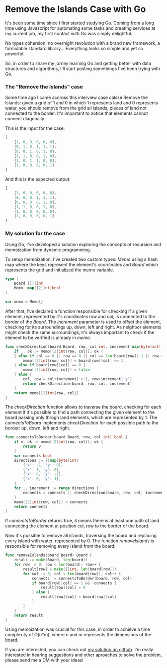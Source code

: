 # Remove the Islands Case with Go

It's been some time since I first started studying Go. Coming from a long time using Javascript for automating some tasks and creating services at my current job, my first contact with Go was simply delightful.

No types cohersion, no overnight revolution with a brand new framework, a formidable standard library... Everything looks so simple and yet so powerful.

So, in order to share my jorney learning Go and getting better with data structures and algorithms, I'll start posting somethings I've been trying with Go.

### The "Remove the Islands" case

Some time ago I came accross this interview case calsse Remove the Islands: given a grid of 1 and 0 in which 1 represents land and 0 represents water, you should remove from the grid all islands, pieces of land not connected to the border. It's important to notice that elements cannot connect diagonally.

This is the input for the case:

```javascript
[
    [1, 0, 0, 0, 0, 0],
    [0, 1, 0, 1, 1, 1],
    [0, 0, 1, 0, 1, 0],
    [1, 1, 0, 0, 1, 0],
    [1, 0, 1, 1, 0, 0],
    [1, 0, 0, 0, 0, 1]
]
```

And this is the expected output:

```javascript
[
    [1, 0, 0, 0, 0, 0],
    [0, 0, 0, 1, 1, 1],
    [0, 0, 0, 0, 1, 0],
    [1, 1, 0, 0, 1, 0],
    [1, 0, 0, 0, 0, 0],
    [1, 0, 0, 0, 0, 1]
]
```

### My solution for the case

Using Go, I've developed a solution exploring the concepts of recursion and memoization from dynamic programming.

To setup memoization, I've created two custom types: _Memo_ using a hash map where the keys represent the element's coordinates and _Board_ which represents the grid and initialized the memo variable.

```go
type (
    Board [][]int
    Memo  map[[2]int]bool
)

var memo = Memo{}
```

After that, I've declared a function responsible for checking if a given element, represented by it's coordinates _row_ and _col_, is connected to the border of the _Board_. The _increment_ parameter is used to offset the element, checking for its surroundings up, down, left and right. As neighbor elements might check the same surroundings, it's always important to check if the element to be verified is already in _memo_.

```go
func checkDirection(board Board, row, col int, increment map[byte]int) bool {
    if _, ok := memo[[2]int{row, col}]; ok {
    } else if col == 0 || row == 0 || col == len(board[row])-1 || row == len(board)-1 {
        memo[[2]int{row, col}] = board[row][col] == 1
    } else if board[row][col] == 0 {
        memo[[2]int{row, col}] = false
    } else {
        col, row = col+increment['x'], row+increment['y']
        return checkDirection(board, row, col, increment)
    }
    return memo[[2]int{row, col}]
}
```

The _checkDirection_ function allows to traverse the board, checking for each element if it's possible to find a path connecting the given element to the board passing only throgh land elements, which are represented by 1. The _connectsToBoard_ implements _checkDirection_ for each possible path to the border: up, down, left and right.

```go
func connectsToBorder(board Board, row, col int) bool {
    if v, ok := memo[[2]int{row, col}]; ok {
        return v
    }
    var connects bool
    directions := []map[byte]int{
        {'x': -1, 'y': 0},
        {'x': 1, 'y': 0},
        {'x': 0, 'y': -1},
        {'x': 0, 'y': 1},
    }
    for _, increment := range directions {
        connects = connects || checkDirection(board, row, col, increment)
    }
    memo[[2]int{row, col}] = connects
    return connects
}
```

If _connectsToBorder_ returns true, it means there is at least one path of land connecting the element at position col, row to the border of the board.

Now it's possible to remove all islands, traversing the board and replacing every island with water, represented by 0. The function _removeIslands_ is responsible for removing every island from the board:

```go
func removeIslands(board Board) Board {
    result := make(Board, len(board))
    for row := 0; row < len(board); row++ {
        result[row] = make([]int, len(board[row]))
        for col := 0; col < len(board[row]); col++ {
            connects := connectsToBorder(board, row, col)
            if board[row][col] == 1 && !connects {
                result[row][col] = 0
            } else {
                result[row][col] = board[row][col]
            }
        }
    }
    return result
}
```

Using memoization was crucial for this case, in order to achieve a time complexity of O(n*m), where _n_ and _m_ represents the dimensions of the board.

If you are interested, you can check out [my solution on github](https://github.com/gzitei/just_studying/blob/main/remove-the-islands/). I'm really interested in hearing suggestions and other aproaches to solve the problem, please send me a DM with your ideas!
